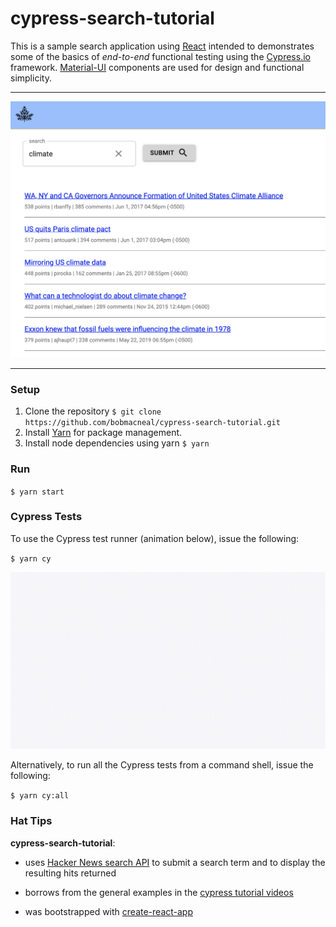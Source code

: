 # cypress-search-tutorial 

This is a sample search application using [React](https://reactjs.org/) intended to demonstrates some of the basics of 
_end-to-end_ functional testing using the [Cypress.io](https://www.cypress.io/) framework. 
[Material-UI](https://material-ui.com/) components are used for design and functional simplicity.

___
![Search components](https://github.com/bobmacneal/cypress-search-tutorial/blob/master/src/images/SearchComponents.png)
___
 
### Setup

1. Clone the repository 
    `$ git clone https://github.com/bobmacneal/cypress-search-tutorial.git`
2. Install [Yarn](https://yarnpkg.com) for package management. 
3. Install node dependencies using yarn
    `$ yarn`

### Run

`$ yarn start`

### Cypress Tests

To use the Cypress test runner (animation below), issue the following: 

`$ yarn cy`

![video](https://github.com/bobmacneal/cypress-search-tutorial/blob/master/src/images/searchspecjs.gif)

Alternatively, to run all the Cypress tests from a command shell, issue the following:

`$ yarn cy:all`


### Hat Tips

**cypress-search-tutorial**:

- uses [Hacker News search API](https://hn.algolia.com/api) to submit a search term and to 
display the resulting hits returned

- borrows from the general examples in the 
[cypress tutorial videos](https://docs.cypress.io/examples/examples/tutorials.html#Test-a-React-Todo-App)

- was bootstrapped with [create-react-app](https://github.com/facebook/create-react-app)

